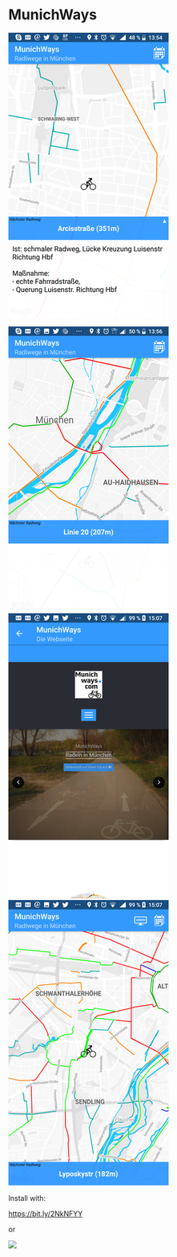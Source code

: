 # MunichWays

<img src="https://github.com/AppWerft/MunichWays/blob/master/screens/Screenshot_20180918-135439.png" width=320 />

<img src="https://github.com/AppWerft/MunichWays/blob/master/screens/Screenshot_20180918-135606.png" width=320 /> <img src="https://github.com/AppWerft/MunichWays/blob/master/screens/Screenshot_20180918-150730.png" width=320 />  <img src="https://github.com/AppWerft/MunichWays/blob/master/screens/Screenshot_20180918-150748.png" width=320 />

Install with: 

https://bit.ly/2NkNFYY

or

![](https://api.qrserver.com/v1/create-qr-code/?data=https%3A%2F%2Fbit.ly%2F2NkNFYY&size=220x220&margin=0)